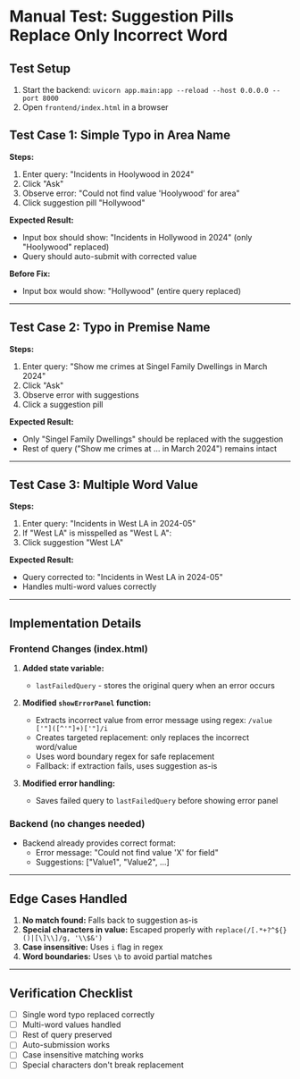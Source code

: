 # Manual Test: Suggestion Pills Replace Only Incorrect Word

## Test Setup
1. Start the backend: `uvicorn app.main:app --reload --host 0.0.0.0 --port 8000`
2. Open `frontend/index.html` in a browser

## Test Case 1: Simple Typo in Area Name

**Steps:**
1. Enter query: "Incidents in Hoolywood in 2024"
2. Click "Ask"
3. Observe error: "Could not find value 'Hoolywood' for area"
4. Click suggestion pill "Hollywood"

**Expected Result:**
- Input box should show: "Incidents in Hollywood in 2024" (only "Hoolywood" replaced)
- Query should auto-submit with corrected value

**Before Fix:**
- Input box would show: "Hollywood" (entire query replaced)

---

## Test Case 2: Typo in Premise Name

**Steps:**
1. Enter query: "Show me crimes at Singel Family Dwellings in March 2024"
2. Click "Ask"
3. Observe error with suggestions
4. Click a suggestion pill

**Expected Result:**
- Only "Singel Family Dwellings" should be replaced with the suggestion
- Rest of query ("Show me crimes at ... in March 2024") remains intact

---

## Test Case 3: Multiple Word Value

**Steps:**
1. Enter query: "Incidents in West LA in 2024-05"
2. If "West LA" is misspelled as "West L A":
3. Click suggestion "West LA"

**Expected Result:**
- Query corrected to: "Incidents in West LA in 2024-05"
- Handles multi-word values correctly

---

## Implementation Details

### Frontend Changes (index.html)

1. **Added state variable:**
   - `lastFailedQuery` - stores the original query when an error occurs

2. **Modified `showErrorPanel` function:**
   - Extracts incorrect value from error message using regex: `/value ['"]([^'"]+)['"]/i`
   - Creates targeted replacement: only replaces the incorrect word/value
   - Uses word boundary regex for safe replacement
   - Fallback: if extraction fails, uses suggestion as-is

3. **Modified error handling:**
   - Saves failed query to `lastFailedQuery` before showing error panel

### Backend (no changes needed)
- Backend already provides correct format:
  - Error message: "Could not find value 'X' for field"
  - Suggestions: ["Value1", "Value2", ...]

---

## Edge Cases Handled

1. **No match found:** Falls back to suggestion as-is
2. **Special characters in value:** Escaped properly with `replace(/[.*+?^${}()|[\]\\]/g, '\\$&')`
3. **Case insensitive:** Uses `i` flag in regex
4. **Word boundaries:** Uses `\b` to avoid partial matches

---

## Verification Checklist

- [ ] Single word typo replaced correctly
- [ ] Multi-word values handled
- [ ] Rest of query preserved
- [ ] Auto-submission works
- [ ] Case insensitive matching works
- [ ] Special characters don't break replacement
